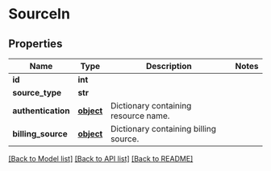 # SourceIn

## Properties
Name | Type | Description | Notes
------------ | ------------- | ------------- | -------------
**id** | **int** |  | 
**source_type** | **str** |  | 
**authentication** | [**object**](.md) | Dictionary containing resource name. | 
**billing_source** | [**object**](.md) | Dictionary containing billing source. | 

[[Back to Model list]](../README.md#documentation-for-models) [[Back to API list]](../README.md#documentation-for-api-endpoints) [[Back to README]](../README.md)


